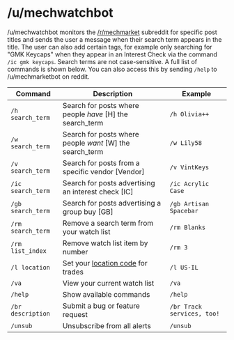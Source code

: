 # /u/mechwatchbot
/u/mechwatchbot monitors the [/r/mechmarket](https://www.reddit.com/r/mechmarket/) subreddit for specific post titles and sends the user a message when their search term appears in the title. The user can also add certain tags, for example only searching for "GMK Keycaps" when they appear in an Interest Check via the command `/ic gmk keycaps`. Search terms are not case-sensitive. A full list of commands is shown below. You can also access this by sending `/help` to /u/mechmarketbot on reddit.

| Command | Description | Example |
| ------- | ----------- | ------- |
| `/h search_term` | Search for posts where people _have_ \[H] the search_term | `/h Olivia++` |
| `/w search_term` | Search for posts where people _want_ \[W] the search_term | `/w Lily58` |
| `/v search_term` | Search for posts from a specific vendor \[Vendor] | `/v VintKeys` |
| `/ic search_term` | Search for posts advertising an interest check \[IC] | `/ic Acrylic Case` |
| `/gb search_term` | Search for posts advertising a group buy \[GB] | `/gb Artisan Spacebar` |
| `/rm search_term` | Remove a search term from your watch list | `/rm Blanks` |
| `/rm list_index` | Remove watch list item by number | `/rm 3` |
| `/l location` | Set your [location code](https://www.reddit.com/r/mechmarket/wiki/rules/rules) for trades| `/l US-IL` |
| `/va` | View your current watch list | `/va` |
| `/help` | Show available commands | `/help` |
| `/br description` | Submit a bug or feature request | `/br Track services, too!` |
| `/unsub` | Unsubscribe from all alerts | `/unsub` |
